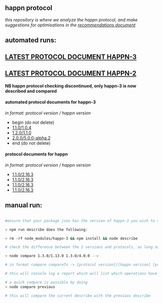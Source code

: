happn protocol
----------------

*this repository is where we analyze the happn protocol, and make suggestions for optimisations in the [recommendations document](https://github.com/happner/happn-protocol/blob/master/doc/recommendations.md)*

automated runs:
---------------

[LATEST PROTOCOL DOCUMENT HAPPN-3](https://github.com/happner/happn-protocol/blob/master/automated-docs/happn-3/current/protocol.md)
--------------------------------

[LATEST PROTOCOL DOCUMENT HAPPN-2](https://github.com/happner/happn-protocol/blob/master/automated-docs/happn-2/current/protocol.md)
--------------------------------

#### NB happn protocol checking discontinued, only happn-3 is now described and compared

#### automated protocol documents for happn-3
*in format: protocol version / happn version*
- begin (do not delete)
- [1.1.0/1.0.4](https://github.com/happner/happn-protocol/blob/master/automated-docs/happn-3/1.1.0/1.0.4/protocol.md)
- [1.2.0/1.1.0](https://github.com/happner/happn-protocol/blob/master/automated-docs/happn-3/1.2.0/1.1.0/protocol.md)
- [2.0.0/5.0.0-alpha.2](https://github.com/happner/happn-protocol/blob/master/automated-docs/happn-3/2.0.0/5.0.0-alpha.2/protocol.md)
- end (do not delete)
#### protocol documents for happn
*in format: protocol version / happn version*

- [1.1.0/2.16.3](https://github.com/happner/happn-protocol/blob/master/automated-docs/happn-2/1.1.0/2.16.3/protocol.md)
- [1.1.0/2.16.3](https://github.com/happner/happn-protocol/blob/master/automated-docs/happn-2/1.1.0/2.21.0/protocol.md)
- [1.1.0/2.16.3](https://github.com/happner/happn-protocol/blob/master/automated-docs/happn-2/1.1.0/2.21.2/protocol.md)
- [1.1.0/2.16.3](https://github.com/happner/happn-protocol/blob/master/automated-docs/happn-2/1.1.0/3.1.0/protocol.md)

manual run:
-----------
```bash

#ensure that your package json has the version of happn-3 you wish to describe

> npm run describe does the following:

> rm -rf node_modules/happn-3 && npm install && node describe

# check the difference between the 2 versions and protocols, as long as you have described them

> node compare 1.3.0/1.13.0 1.3.0/4.0.0 --v

# in format compare compareTo -> [protocol version]/[happn version] [protocol version]/[happn version] --v = verbose reporting

# this will console log a report which will list which operations have different protocol structures

# a quick compare is possible by doing
> node compare previous

# this will compare the current describe with the previous describe
```
